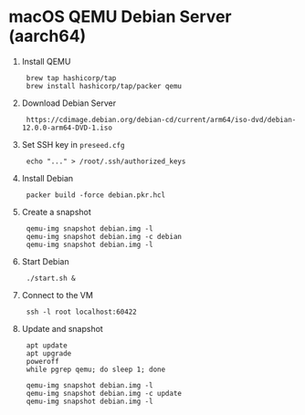 # macOS QEMU Debian Server (aarch64)

1. Install QEMU

		brew tap hashicorp/tap
		brew install hashicorp/tap/packer qemu

1. Download Debian Server

		https://cdimage.debian.org/debian-cd/current/arm64/iso-dvd/debian-12.0.0-arm64-DVD-1.iso

1. Set SSH key in `preseed.cfg`

		echo "..." > /root/.ssh/authorized_keys

1. Install Debian

		packer build -force debian.pkr.hcl

1. Create a snapshot

		qemu-img snapshot debian.img -l
		qemu-img snapshot debian.img -c debian
		qemu-img snapshot debian.img -l

1. Start Debian

		./start.sh &

1. Connect to the VM

		ssh -l root localhost:60422

1. Update and snapshot

		apt update
		apt upgrade
		poweroff
		while pgrep qemu; do sleep 1; done

		qemu-img snapshot debian.img -l
		qemu-img snapshot debian.img -c update
		qemu-img snapshot debian.img -l
